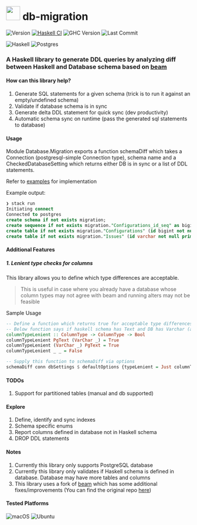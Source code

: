 # <image src="https://wiki.haskell.org/wikistatic/haskellwiki_logo.png?e89e3" width=38> db-migration
![Version](https://img.shields.io/badge/version-v0.0.1-blue)
[![Haskell CI](https://github.com/mycodedstuff/db-migration/actions/workflows/haskell.yml/badge.svg)](https://github.com/mycodedstuff/db-migration/actions/workflows/haskell.yml)
![GHC Version](https://img.shields.io/badge/GHC-v8.10.7-brightgreen)
![Last Commit](https://img.shields.io/github/last-commit/mycodedstuff/db-migration/main)

![Haskell](https://img.shields.io/badge/Haskell-5e5086?style=for-the-badge&logo=haskell&logoColor=white)
![Postgres](https://img.shields.io/badge/postgres-%23316192.svg?style=for-the-badge&logo=postgresql&logoColor=white)
### A Haskell library to generate DDL queries by analyzing diff between Haskell and Database schema based on [beam](https://github.com/mycodedstuff/beam)


#### How can this library help?

1. Generate SQL statements for a given schema (trick is to run it against an empty/undefined schema)
2. Validate if database schema is in sync
3. Generate delta DDL statement for quick sync (dev productivity)
4. Automatic schema sync on runtime (pass the generated sql statements to database)

#### Usage
Module Database.Migration exports a function schemaDiff which takes a Connection (postgresql-simple Connection type), schema name and a CheckedDatabaseSetting which returns either DB is in sync or a list of DDL statements.

Refer to [examples](examples) for implementation

Example output:
```sql
❯ stack run
Initiating connect
Connected to postgres
create schema if not exists migration;
create sequence if not exists migration."Configurations_id_seq" as bigint increment by 1 minvalue 1 maxvalue 9223372036854775807 start with 1;
create table if not exists migration."Configurations" (id bigint not null primary key default nextval('migration."Configurations_id_seq"'::regclass), key varchar not null, value varchar not null, "createdAt" timestamp with time zone not null, "updatedAt" timestamp with time zone not null);
create table if not exists migration."Issues" (id varchar not null primary key, message varchar not null, status "enum_Issues_status" not null, image bytea, store json, "createdAt" timestamp with time zone not null, "updatedAt" timestamp with time zone not null);
```

#### Additional Features
##### 1. Lenient type checks for columns

This library allows you to define which type differences are acceptable.
> This is useful in case where you already have a database whose column types may not agree with beam and running alters may not be feasible

Sample Usage
```haskell
-- Define a function which returns true for acceptable type differences
-- Below function says if haskell schema has Text and DB has Varchar (any length) then it's acceptable and vice versa for other cases it's not
columnTypeLenient :: ColumnType -> ColumnType -> Bool
columnTypeLenient PgText (VarChar _) = True
columnTypeLenient (VarChar _) PgText = True
columnTypeLenient _ _ = False

-- Supply this function to schemaDiff via options
schemaDiff conn dbSettings $ defaultOptions {typeLenient = Just columnTypeLenient}
```

#### TODOs

1. Support for partitioned tables (manual and db supported)

#### Explore

1. Define, identify and sync indexes
2. Schema specific enums
3. Report columns defined in database not in Haskell schema
4. DROP DDL statements

#### Notes

1. Currently this library only supports PostgreSQL database
2. Currently this library only validates if Haskell schema is defined in database. Database may have more tables and columns
3. This library uses a fork of [beam](https://github.com/mycodedstuff/beam) which has some additional fixes/improvements (You can find the original repo [here](https://github.com/haskell-beam/beam))

#### Tested Platforms
![macOS](https://img.shields.io/badge/mac%20os-000000?style=for-the-badge&logo=macos&logoColor=F0F0F0)
![Ubuntu](https://img.shields.io/badge/Ubuntu-E95420?style=for-the-badge&logo=ubuntu&logoColor=white)

